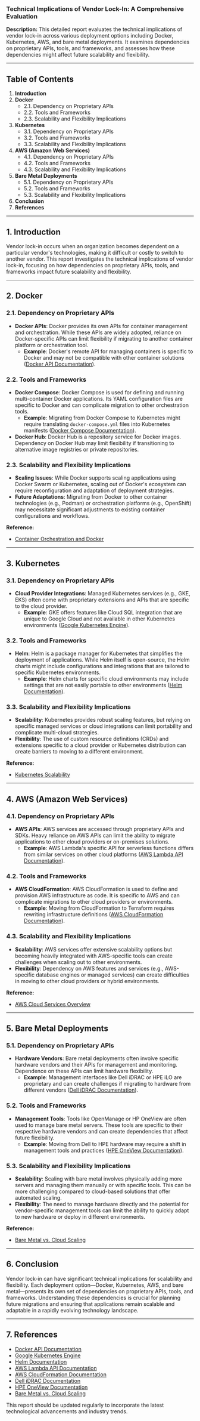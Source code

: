 ### Technical Implications of Vendor Lock-In: A Comprehensive Evaluation

**Description:** This detailed report evaluates the technical implications of vendor lock-in across various deployment options including Docker, Kubernetes, AWS, and bare metal deployments. It examines dependencies on proprietary APIs, tools, and frameworks, and assesses how these dependencies might affect future scalability and flexibility.

---

## Table of Contents

1. **Introduction**
2. **Docker**
    - 2.1. Dependency on Proprietary APIs
    - 2.2. Tools and Frameworks
    - 2.3. Scalability and Flexibility Implications
3. **Kubernetes**
    - 3.1. Dependency on Proprietary APIs
    - 3.2. Tools and Frameworks
    - 3.3. Scalability and Flexibility Implications
4. **AWS (Amazon Web Services)**
    - 4.1. Dependency on Proprietary APIs
    - 4.2. Tools and Frameworks
    - 4.3. Scalability and Flexibility Implications
5. **Bare Metal Deployments**
    - 5.1. Dependency on Proprietary APIs
    - 5.2. Tools and Frameworks
    - 5.3. Scalability and Flexibility Implications
6. **Conclusion**
7. **References**

---

## 1. Introduction

Vendor lock-in occurs when an organization becomes dependent on a particular vendor's technologies, making it difficult or costly to switch to another vendor. This report investigates the technical implications of vendor lock-in, focusing on how dependencies on proprietary APIs, tools, and frameworks impact future scalability and flexibility.

---

## 2. Docker

### 2.1. Dependency on Proprietary APIs

- **Docker APIs**: Docker provides its own APIs for container management and orchestration. While these APIs are widely adopted, reliance on Docker-specific APIs can limit flexibility if migrating to another container platform or orchestration tool.
    - **Example**: Docker's remote API for managing containers is specific to Docker and may not be compatible with other container solutions ([Docker API Documentation](https://docs.docker.com/engine/api/)).

### 2.2. Tools and Frameworks

- **Docker Compose**: Docker Compose is used for defining and running multi-container Docker applications. Its YAML configuration files are specific to Docker and can complicate migration to other orchestration tools.
    - **Example**: Migrating from Docker Compose to Kubernetes might require translating `docker-compose.yml` files into Kubernetes manifests ([Docker Compose Documentation](https://docs.docker.com/compose/)).
- **Docker Hub**: Docker Hub is a repository service for Docker images. Dependency on Docker Hub may limit flexibility if transitioning to alternative image registries or private repositories.

### 2.3. Scalability and Flexibility Implications

- **Scaling Issues**: While Docker supports scaling applications using Docker Swarm or Kubernetes, scaling out of Docker's ecosystem can require reconfiguration and adaptation of deployment strategies.
- **Future Adaptations**: Migrating from Docker to other container technologies (e.g., Podman) or orchestration platforms (e.g., OpenShift) may necessitate significant adjustments to existing container configurations and workflows.

**Reference:**
- [Container Orchestration and Docker](https://www.redhat.com/en/topics/containers/what-is-container-orchestration)

---

## 3. Kubernetes

### 3.1. Dependency on Proprietary APIs

- **Cloud Provider Integrations**: Managed Kubernetes services (e.g., GKE, EKS) often come with proprietary extensions and APIs that are specific to the cloud provider.
    - **Example**: GKE offers features like Cloud SQL integration that are unique to Google Cloud and not available in other Kubernetes environments ([Google Kubernetes Engine](https://cloud.google.com/kubernetes-engine)).

### 3.2. Tools and Frameworks

- **Helm**: Helm is a package manager for Kubernetes that simplifies the deployment of applications. While Helm itself is open-source, the Helm charts might include configurations and integrations that are tailored to specific Kubernetes environments.
    - **Example**: Helm charts for specific cloud environments may include settings that are not easily portable to other environments ([Helm Documentation](https://helm.sh/docs/)).

### 3.3. Scalability and Flexibility Implications

- **Scalability**: Kubernetes provides robust scaling features, but relying on specific managed services or cloud integrations can limit portability and complicate multi-cloud strategies.
- **Flexibility**: The use of custom resource definitions (CRDs) and extensions specific to a cloud provider or Kubernetes distribution can create barriers to moving to a different environment.

**Reference:**
- [Kubernetes Scalability](https://kubernetes.io/docs/concepts/cluster-administration/scaling/)

---

## 4. AWS (Amazon Web Services)

### 4.1. Dependency on Proprietary APIs

- **AWS APIs**: AWS services are accessed through proprietary APIs and SDKs. Heavy reliance on AWS APIs can limit the ability to migrate applications to other cloud providers or on-premises solutions.
    - **Example**: AWS Lambda's specific API for serverless functions differs from similar services on other cloud platforms ([AWS Lambda API Documentation](https://docs.aws.amazon.com/lambda/latest/dg/API_Reference.html)).

### 4.2. Tools and Frameworks

- **AWS CloudFormation**: AWS CloudFormation is used to define and provision AWS infrastructure as code. It is specific to AWS and can complicate migrations to other cloud providers or environments.
    - **Example**: Moving from CloudFormation to Terraform requires rewriting infrastructure definitions ([AWS CloudFormation Documentation](https://docs.aws.amazon.com/AWSCloudFormation/latest/UserGuide/)).

### 4.3. Scalability and Flexibility Implications

- **Scalability**: AWS services offer extensive scalability options but becoming heavily integrated with AWS-specific tools can create challenges when scaling out to other environments.
- **Flexibility**: Dependency on AWS features and services (e.g., AWS-specific database engines or managed services) can create difficulties in moving to other cloud providers or hybrid environments.

**Reference:**
- [AWS Cloud Services Overview](https://aws.amazon.com/products/)

---

## 5. Bare Metal Deployments

### 5.1. Dependency on Proprietary APIs

- **Hardware Vendors**: Bare metal deployments often involve specific hardware vendors and their APIs for management and monitoring. Dependence on these APIs can limit hardware flexibility.
    - **Example**: Management interfaces like Dell iDRAC or HPE iLO are proprietary and can create challenges if migrating to hardware from different vendors ([Dell iDRAC Documentation](https://www.dell.com/support/manuals/en-us/poweredge-r740xd/idrac9-3.30.30.30/idrac9-firmware-version-3.30.30.30)).

### 5.2. Tools and Frameworks

- **Management Tools**: Tools like OpenManage or HP OneView are often used to manage bare metal servers. These tools are specific to their respective hardware vendors and can create dependencies that affect future flexibility.
    - **Example**: Moving from Dell to HPE hardware may require a shift in management tools and practices ([HPE OneView Documentation](https://www.hpe.com/us/en/servers/oneview.html)).

### 5.3. Scalability and Flexibility Implications

- **Scalability**: Scaling with bare metal involves physically adding more servers and managing them manually or with specific tools. This can be more challenging compared to cloud-based solutions that offer automated scaling.
- **Flexibility**: The need to manage hardware directly and the potential for vendor-specific management tools can limit the ability to quickly adapt to new hardware or deploy in different environments.

**Reference:**
- [Bare Metal vs. Cloud Scaling](https://www.techrepublic.com/article/bare-metal-vs-cloud-how-to-make-the-right-choice/)

---

## 6. Conclusion

Vendor lock-in can have significant technical implications for scalability and flexibility. Each deployment option—Docker, Kubernetes, AWS, and bare metal—presents its own set of dependencies on proprietary APIs, tools, and frameworks. Understanding these dependencies is crucial for planning future migrations and ensuring that applications remain scalable and adaptable in a rapidly evolving technology landscape.

---

## 7. References

- [Docker API Documentation](https://docs.docker.com/engine/api/)
- [Google Kubernetes Engine](https://cloud.google.com/kubernetes-engine)
- [Helm Documentation](https://helm.sh/docs/)
- [AWS Lambda API Documentation](https://docs.aws.amazon.com/lambda/latest/dg/API_Reference.html)
- [AWS CloudFormation Documentation](https://docs.aws.amazon.com/AWSCloudFormation/latest/UserGuide/)
- [Dell iDRAC Documentation](https://www.dell.com/support/manuals/en-us/poweredge-r740xd/idrac9-3.30.30.30/idrac9-firmware-version-3.30.30.30)
- [HPE OneView Documentation](https://www.hpe.com/us/en/servers/oneview.html)
- [Bare Metal vs. Cloud Scaling](https://www.techrepublic.com/article/bare-metal-vs-cloud-how-to-make-the-right-choice/)

This report should be updated regularly to incorporate the latest technological advancements and industry trends.
